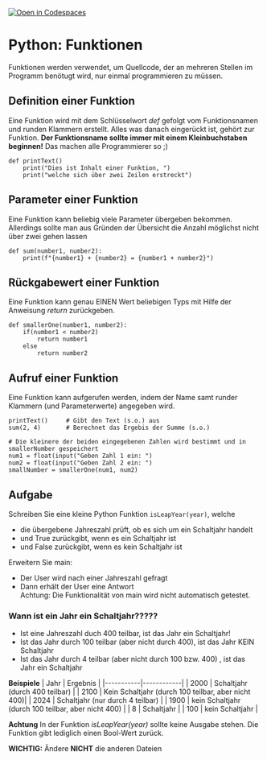 [![Open in Codespaces](https://classroom.github.com/assets/launch-codespace-2972f46106e565e64193e422d61a12cf1da4916b45550586e14ef0a7c637dd04.svg)](https://classroom.github.com/open-in-codespaces?assignment_repo_id=19348666)
# Python: Funktionen
Funktionen werden verwendet, um Quellcode, der an mehreren Stellen im Programm benötugt wird, nur einmal programmieren zu müssen.

## Definition einer Funktion
Eine Funktion wird mit dem Schlüsselwort *def* gefolgt vom Funktionsnamen und runden Klammern erstellt. Alles was danach eingerückt ist, gehört zur Funktion. **Der Funktionsname sollte immer mit einem Kleinbuchstaben beginnen!** Das machen alle Programmierer so ;)
```
def printText()
    print("Dies ist Inhalt einer Funktion, ")
    print("welche sich über zwei Zeilen erstreckt")
```

## Parameter einer Funktion
Eine Funktion kann beliebig viele Parameter übergeben bekommen. Allerdings sollte man aus Gründen der Übersicht die Anzahl möglichst nicht über zwei gehen lassen
```
def sum(number1, number2):
    print(f"{number1} + {number2} = {number1 + number2}")
```

## Rückgabewert einer Funktion
Eine Funktion kann genau EINEN Wert beliebigen Typs mit Hilfe der Anweisung *return* zurückgeben.
```
def smallerOne(number1, number2):
    if(number1 < number2)
        return number1
    else 
        return number2
```

## Aufruf einer Funktion
Eine Funktion kann aufgerufen werden, indem der Name samt runder Klammern (und Parameterwerte) angegeben wird.
```
printText()     # Gibt den Text (s.o.) aus
sum(2, 4)       # Berechnet das Ergebis der Summe (s.o.)

# Die kleinere der beiden eingegebenen Zahlen wird bestimmt und in smallerNumber gespeichert
num1 = float(input("Geben Zahl 1 ein: ")
num2 = float(input("Geben Zahl 2 ein: ")
smallNumber = smallerOne(num1, num2)
```

## Aufgabe
Schreiben Sie eine kleine Python Funktion `isLeapYear(year)`, welche
- die übergebene Jahreszahl prüft, ob es sich um ein Schaltjahr handelt
- und True zurückgibt, wenn es ein Schaltjahr ist
- und False zurückgibt, wenn es kein Schaltjahr ist

Erweitern Sie main:
- Der User wird nach einer Jahreszahl gefragt
- Dann erhält der User eine Antwort  
Achtung: Die Funktionalität von main wird nicht automatisch getestet.

### Wann ist ein Jahr ein Schaltjahr?????
- Ist eine Jahreszahl duch 400 teilbar, ist das Jahr ein Schaltjahr!
- Ist das Jahr durch 100 teilbar (aber nicht durch 400), ist das Jahr KEIN Schaltjahr
- Ist das Jahr durch 4 teilbar (aber nicht durch 100 bzw. 400) , ist das Jahr ein Schaltjahr

**Beispiele**
| Jahr | Ergebnis |
|-----------|------------|
| 2000 | Schaltjahr        (durch 400 teilbar) |
| 2100 | Kein Schaltjahr   (durch 100 teilbar, aber nicht 400)|
| 2024 | Schaltjahr        (nur durch 4 teilbar) |
| 1900 | kein Schaltjahr   (durch 100 teilbar, aber nicht 400) |
| 8    | Schaltjahr			|
| 100  | kein Schaltjahr	|

**Achtung**
In der Funktion *isLeapYear(year)* sollte keine Ausgabe stehen. Die Funktion gibt lediglich einen Bool-Wert zurück.

**WICHTIG:** Ändere **NICHT** die anderen Dateien
